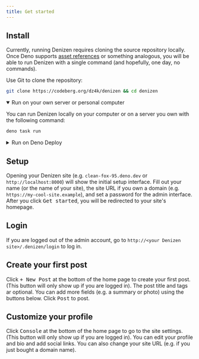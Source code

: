 ```yaml
---
title: Get started
---
```


##      Install

Currently, running Denizen requires cloning the source repository locally.
Once Deno supports
[asset references](https://github.com/tc39/proposal-asset-references)
or something analogous, you will be able to run Denizen with a single command
(and hopefully, one day, no commands).

Use Git to clone the repository:

  ~~~~ sh
  git clone https://codeberg.org/dz4k/denizen && cd denizen
  ~~~~


<details open name="how-to-run">
<summary>Run on your own server or personal computer</summary>

You can run Denizen locally on your computer or on a server you own
with the following command:

  ~~~~ sh
  deno task run
  ~~~~

</details>

<details name="how-to-run">
<summary>Run on Deno Deploy</summary>

Use `deployctl`:

~~~~ sh
deno run -A jsr:@deno/deployctl deploy bin/denizen.ts --prod
~~~~

</details>


##      Setup

Opening your Denizen site (e.g. `clean-fox-95.deno.dev` or `http://localhost:8000`)
will show the initial setup interface.
Fill out your name (or the name of your site), the site URL if you own a domain
(e.g. `https://my-cool-site.example`), and set a password for the admin interface.
After you click <kbd>Get started</kbd>, you will be redirected to your site's homepage.


##      Login

If you are logged out of the admin account, go to
`http://<your Denizen site>/.denizen/login`
to log in.


##      Create your first post

Click <kbd>+ New Post</kbd> at the bottom of the home page
to create your first post.
(This button will only show up if you are logged in).
The post title and tags ar optional. You can add more fields
(e.g. a summary or photo) using the buttons below.
Click <kbd>Post</kbd> to post.


##    Customize your profile

Click <kbd>Console</kbd> at the bottom of the home page
to go to the site settings.
(This button will only show up if you are logged in).
You can edit your profile and bio and add social links.
You can also change your site URL (e.g. if you just bought a domain name).
